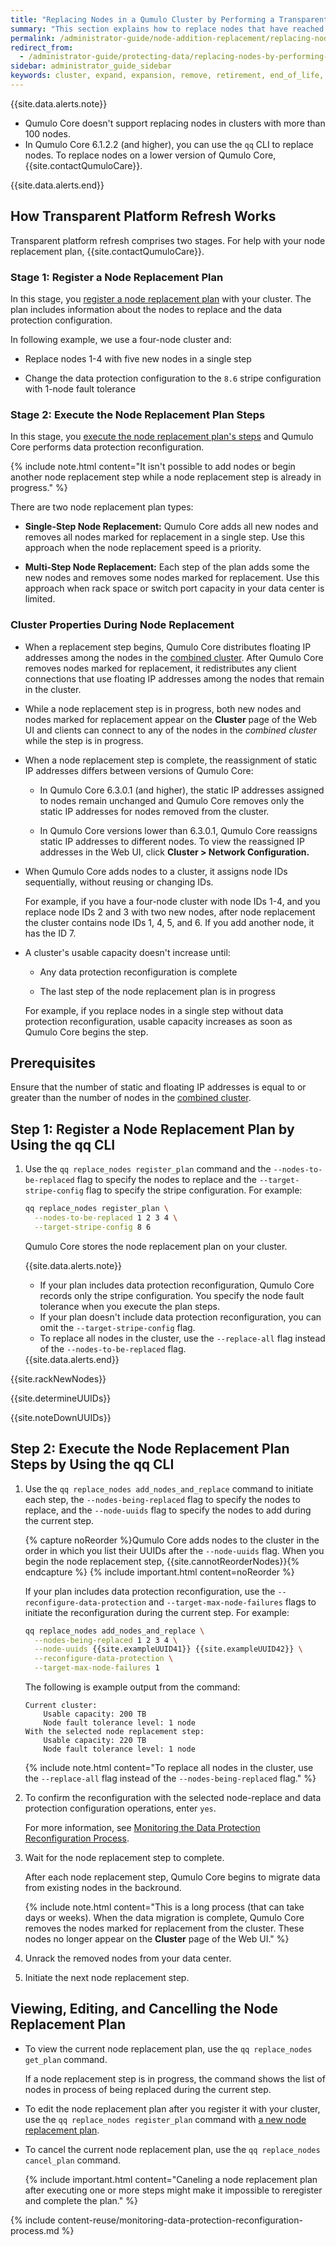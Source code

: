 ```yaml
---
title: "Replacing Nodes in a Qumulo Cluster by Performing a Transparent Platform Refresh"
summary: "This section explains how to replace nodes that have reached retirement or end of life by performing a two-stage transparent platform refresh on clusters that run Qumulo Core 6.1.0.3 (and higher)."
permalink: /administrator-guide/node-addition-replacement/replacing-nodes-transparent-platform-refresh.html
redirect_from:
  - /administrator-guide/protecting-data/replacing-nodes-by-performing-transparent-platform-refresh.html
sidebar: administrator_guide_sidebar
keywords: cluster, expand, expansion, remove, retirement, end_of_life, EOL, transparent, platform, refresh
---
```


{{site.data.alerts.note}}
<ul>
  <li>Qumulo Core doesn't support replacing nodes in clusters with more than 100 nodes.</li>
  <li>In Qumulo Core 6.1.2.2 (and higher), you can use the <code>qq</code> CLI to replace nodes. To replace nodes on a lower version of Qumulo Core, {{site.contactQumuloCare}}.</li>
</ul>
{{site.data.alerts.end}}


## How Transparent Platform Refresh Works
Transparent platform refresh comprises two stages. For help with your node replacement plan, {{site.contactQumuloCare}}.

### Stage 1: Register a Node Replacement Plan
In this stage, you [register a node replacement plan](#register-node-replacement-plan) with your cluster. The plan includes information about the nodes to replace and the data protection configuration.

In following example, we use a four-node cluster and:

* Replace nodes 1-4 with five new nodes in a single step

* Change the data protection configuration to the `8.6` stripe configuration with 1-node fault tolerance

### Stage 2: Execute the Node Replacement Plan Steps
In this stage, you [execute the node replacement plan's steps](#execute-node-replacement-plan-steps) and Qumulo Core performs data protection reconfiguration.

{% include note.html content="It isn't possible to add nodes or begin another node replacement step while a node replacement step is already in progress." %}

There are two node replacement plan types:

* **Single-Step Node Replacement:** Qumulo Core adds all new nodes and removes all nodes marked for replacement in a single step. Use this approach when the node replacement speed is a priority.

* **Multi-Step Node Replacement:** Each step of the plan adds some the new nodes and removes some nodes marked for replacement. Use this approach when rack space or switch port capacity in your data center is limited.

### Cluster Properties During Node Replacement
* When a replacement step begins, Qumulo Core distributes floating IP addresses among the nodes in the [combined cluster](#combined-cluster). After Qumulo Core removes nodes marked for replacement, it redistributes any client connections that use floating IP addresses among the nodes that remain in the cluster.

* <a id="combined-cluster"></a>

  While a node replacement step is in progress, both new nodes and nodes marked for replacement appear on the **Cluster** page of the Web UI and clients can connect to any of the nodes in the _combined cluster_ while the step is in progress.

* When a node replacement step is complete, the reassignment of static IP addresses differs between versions of Qumulo Core:

  * In Qumulo Core 6.3.0.1 (and higher), the static IP addresses assigned to nodes remain unchanged and Qumulo Core removes only the static IP addresses for nodes removed from the cluster.
 
  * In Qumulo Core versions lower than 6.3.0.1, Qumulo Core reassigns static IP addresses to different nodes. To view the reassigned IP addresses in the Web UI, click **Cluster > Network Configuration.**

* When Qumulo Core adds nodes to a cluster, it assigns node IDs sequentially, without reusing or changing IDs.

  For example, if you have a four-node cluster with node IDs 1-4, and you replace node IDs 2 and 3 with two new nodes, after node replacement the cluster contains node IDs 1, 4, 5, and 6. If you add another node, it has the ID 7.

* A cluster's usable capacity doesn't increase until:

  * Any data protection reconfiguration is complete
    
  * The last step of the node replacement plan is in progress
 
  For example, if you replace nodes in a single step without data protection reconfiguration, usable capacity increases as soon as Qumulo Core begins the step.


## Prerequisites
Ensure that the number of static and floating IP addresses is equal to or greater than the number of nodes in the [combined cluster](#combined-cluster).

<a id="register-node-replacement-plan"></a>
## Step 1: Register a Node Replacement Plan by Using the qq CLI
1. Use the `qq replace_nodes register_plan` command and the `--nodes-to-be-replaced` flag to specify the nodes to replace and the `--target-stripe-config` flag to specify the stripe configuration. For example:

   ```bash
   qq replace_nodes register_plan \
     --nodes-to-be-replaced 1 2 3 4 \
     --target-stripe-config 8 6
   ```

   Qumulo Core stores the node replacement plan on your cluster.

   {{site.data.alerts.note}}
   <ul>
     <li>If your plan includes data protection reconfiguration, Qumulo Core records only the stripe configuration. You specify the node fault tolerance when you execute the plan steps.</li>
     <li>If your plan doesn't include data protection reconfiguration, you can omit the <code>--target-stripe-config</code> flag.</li>
     <li>To replace all nodes in the cluster, use the <code>--replace-all</code> flag instead of the <code>--nodes-to-be-replaced</code> flag.</li>
   </ul>
   {{site.data.alerts.end}}

{{site.rackNewNodes}}

{{site.determineUUIDs}}

{{site.noteDownUUIDs}}


<a id="execute-node-replacement-plan-steps"></a>
## Step 2: Execute the Node Replacement Plan Steps by Using the qq CLI
1. Use the `qq replace_nodes add_nodes_and_replace` command to initiate each step, the `--nodes-being-replaced` flag to specify the nodes to replace, and the `--node-uuids` flag to specify the nodes to add during the current step.

   {% capture noReorder %}Qumulo Core adds nodes to the cluster in the order in which you list their UUIDs after the `--node-uuids` flag. When you begin the node replacement step, {{site.cannotReorderNodes}}{% endcapture %}
   {% include important.html content=noReorder %}

   If your plan includes data protection reconfiguration, use the `--reconfigure-data-protection` and `--target-max-node-failures` flags to initiate the reconfiguration during the current step. For example:

   ```bash
   qq replace_nodes add_nodes_and_replace \
     --nodes-being-replaced 1 2 3 4 \
     --node-uuids {{site.exampleUUID41}} {{site.exampleUUID42}} \
     --reconfigure-data-protection \
     --target-max-node-failures 1
   ```

   The following is example output from the command:

   ```
   Current cluster:
       Usable capacity: 200 TB
       Node fault tolerance level: 1 node
   With the selected node replacement step:
       Usable capacity: 220 TB
       Node fault tolerance level: 1 node
   ```
   
   {% include note.html content="To replace all nodes in the cluster, use the `--replace-all` flag instead of the `--nodes-being-replaced` flag." %}

1. To confirm the reconfiguration with the selected node-replace and data protection configuration operations, enter `yes`.

   For more information, see [Monitoring the Data Protection Reconfiguration Process](#monitoring-data-protection-reconfiguration).

1. Wait for the node replacement step to complete.

   After each node replacement step, Qumulo Core begins to migrate data from existing nodes in the backround.
   
   {% include note.html content="This is a long process (that can take days or weeks). When the data migration is complete, Qumulo Core removes the nodes marked for replacement from the cluster. These nodes no longer appear on the **Cluster** page of the Web UI." %}

1. Unrack the removed nodes from your data center.

1. Initiate the next node replacement step.


## Viewing, Editing, and Cancelling the Node Replacement Plan

* To view the current node replacement plan, use the `qq replace_nodes get_plan` command.

  If a node replacement step is in progress, the command shows the list of nodes in process of being replaced during the current step.

* To edit the node replacement plan after you register it with your cluster, use the `qq replace_nodes register_plan` command with [a new node replacement plan](#register-node-replacement-plan).

* To cancel the current node replacement plan, use the `qq replace_nodes cancel_plan` command.

  {% include important.html content="Caneling a node replacement plan after executing one or more steps might make it impossible to reregister and complete the plan." %}


<a id="monitoring-data-protection-reconfiguration"></a>
{% include content-reuse/monitoring-data-protection-reconfiguration-process.md %}
